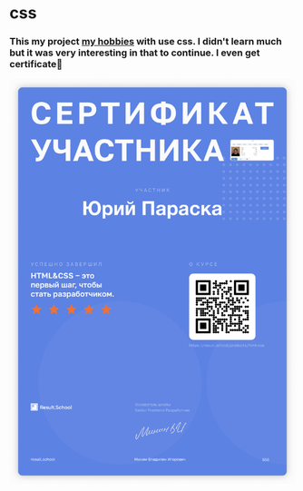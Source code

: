 # css 

<h3>
        This my project <a href="https://yurii108.github.io/css-project-practice/">my hobbies</a> with use css. I didn't learn much but it was very interesting in that to continue. I even get certificate🙂
        </h3>

<div class="ctf" style="img {
            display: block;
            margin: 20px auto 0 auto;
            height: 600px;
        }">
 <img src="certificate.png" alt="certificate">
</div> 

